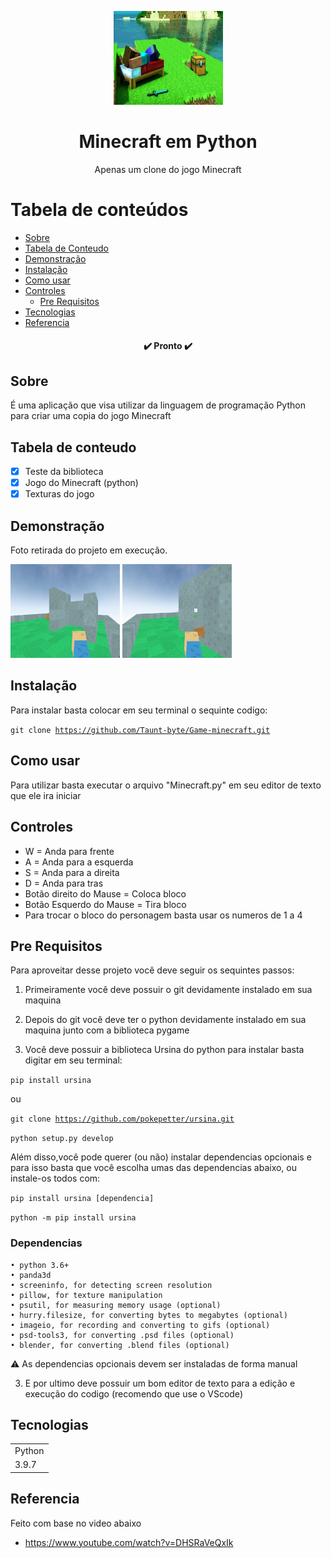 <p align="center">
  <a href="https://unform.dev">
    <img src="img/Logo.png" height="150" width="175" alt="Unform" />
  </a>
</p>
<h1 align="center">Minecraft em Python</h1> 

<p align="center">Apenas um clone do jogo Minecraft</p>

Tabela de conteúdos
=================
<!--ts-->
   * [Sobre](#Sobre)
   * [Tabela de Conteudo](#tabela-de-conteudo)
   * [Demonstração](#Demonstração)
   * [Instalação](#Instalação)
   * [Como usar](#como-usar)
   * [Controles](#Controles)
      * [Pre Requisitos](#pre-requisitos)
   * [Tecnologias](#tecnologias)
   * [Referencia](#Referencia)
<!--te-->

<h4 align="center"> 
	✔️  Pronto  ✔️
</h4>

## Sobre

É uma aplicação que visa utilizar da linguagem de programação Python para criar uma copia do jogo Minecraft 

## Tabela de conteudo 

- [x] Teste da biblioteca
- [x] Jogo do Minecraft (python)
- [x] Texturas do jogo

## Demonstração 

Foto retirada do projeto em execução.

<img src="img/foto1.png" height="150" width="175" alt="Unform" />

<img src="img/foto2.png" height="150" width="175" alt="Unform" />


## Instalação 

Para instalar basta colocar em seu terminal o sequinte codigo:

<code>git clone https://github.com/Taunt-byte/Game-minecraft.git</code>

## Como usar 

Para utilizar basta executar o arquivo "Minecraft.py" em seu editor de texto que ele ira iniciar

## Controles 

+ W = Anda para frente
+ A = Anda para a esquerda
+ S = Anda para a direita
+ D = Anda para tras
+ Botão direito do Mause = Coloca bloco
+ Botão Esquerdo do Mause = Tira bloco
+ Para trocar o bloco do personagem basta usar os numeros de 1 a 4

## Pre Requisitos

Para aproveitar desse projeto você deve seguir os sequintes passos:

1) Primeiramente você deve possuir o git devidamente instalado em sua maquina

2) Depois do git você deve ter o python devidamente instalado em sua maquina junto com a biblioteca pygame

4) Você deve possuir a biblioteca Ursina do python para instalar basta digitar em seu terminal:

<code>pip install ursina</code>

ou

<code>git clone https://github.com/pokepetter/ursina.git</code>

<code>python setup.py develop</code>

Além disso,você pode querer (ou não) instalar dependencias opcionais e para isso basta que você escolha umas das dependencias abaixo,
ou instale-os todos com:

<code>pip install ursina [dependencia]</code>

<code>python -m pip install ursina</code>

### Dependencias

    • python 3.6+
    • panda3d
    • screeninfo, for detecting screen resolution
    • pillow, for texture manipulation
    • psutil, for measuring memory usage (optional)
    • hurry.filesize, for converting bytes to megabytes (optional)
    • imageio, for recording and converting to gifs (optional)
    • psd-tools3, for converting .psd files (optional)
    • blender, for converting .blend files (optional)


⚠️ As dependencias opcionais devem ser instaladas de forma manual


3) E por ultimo deve possuir um bom editor de texto para a edição e execução do codigo (recomendo que use o VScode)

## Tecnologias

<table>
    <tr>
    <td>Python</td>
    </tr>
    <tr>
    <td>3.9.7</td>
    </tr>
</table>

## Referencia

Feito com base no video abaixo
+ https://www.youtube.com/watch?v=DHSRaVeQxIk